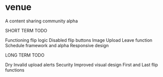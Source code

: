 venue
=====

A content sharing community alpha


SHORT TERM TODO

  Functioning flip logic
  Disabled flip buttons
  Image Upload
  Leave function
  Schedule framework and alpha
  Responsive design

LONG TERM TODO

  Dry
  Invalid upload alerts
  Security
  Improved visual design
  First and Last flip functions
